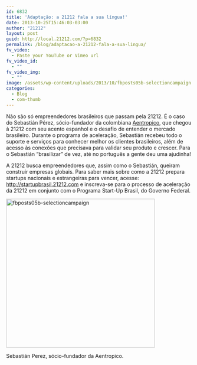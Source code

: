 ```yaml
---
id: 6832
title: 'Adaptação: a 21212 fala a sua língua!'
date: 2013-10-25T15:46:03-03:00
author: "21212"
layout: post
guid: http://local.21212.com/?p=6832
permalink: /blog/adaptacao-a-21212-fala-a-sua-lingua/
fv_video:
  - Paste your YouTube or Vimeo url
fv_video_id:
  - ""
fv_video_img:
  - ""
image: /assets/wp-content/uploads/2013/10/fbposts05b-selectioncampaign.jpg
categories:
  - Blog
  - com-thumb
---
```

Não são só empreendedores brasileiros que passam pela 21212. É o caso do Sebastián Pérez, sócio-fundador da colombiana [Aentropico](http://www.aentropi.co/), que chegou à 21212 com seu acento espanhol e o desafio de entender o mercado brasileiro. Durante o programa de aceleração, Sebastián recebeu todo o suporte e serviços para conhecer melhor os clientes brasileiros, além de acesso às conexões que precisava para validar seu produto e crescer. Para o Sebastián &#8220;brasilizar&#8221; de vez, até no português a gente deu uma ajudinha!

<p dir="ltr">
  A 21212 busca empreendedores que, assim como o Sebastián, queiram construir empresas globais. Para saber mais sobre como a 21212 prepara startups nacionais e estrangeiras para vencer, acesse: <a href="http://startupbrasil.21212.com/">http://startupbrasil.21212.com</a> e inscreva-se para o processo de aceleração da 21212 em conjunto com o Programa Start-Up Brasil, do Governo Federal.
</p>

<div id="attachment_6834" style="width: 413px" class="wp-caption aligncenter">
  <a href="http://local.21212.com/assets/wp-content/uploads/2013/10/fbposts05b-selectioncampaign.jpg"><img aria-describedby="caption-attachment-6834" class="size-full wp-image-6834" alt="fbposts05b-selectioncampaign" src="{{ site.url }}/assets/wp-content/uploads/2013/10/fbposts05b-selectioncampaign.jpg" width="403" height="403" srcset="{{ site.url }}/assets/wp-content/uploads/2013/10/fbposts05b-selectioncampaign.jpg 403w, {{ site.url }}/assets/wp-content/uploads/2013/10/fbposts05b-selectioncampaign-150x150.jpg 150w, {{ site.url }}/assets/wp-content/uploads/2013/10/fbposts05b-selectioncampaign-300x300.jpg 300w" sizes="(max-width: 403px) 100vw, 403px" /></a>

  <p id="caption-attachment-6834" class="wp-caption-text">
    Sebastián Perez, sócio-fundador da Aentropico.
  </p>
</div>

&nbsp;
